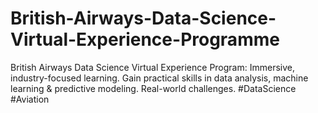 # British-Airways-Data-Science-Virtual-Experience-Programme
British Airways Data Science Virtual Experience Program: Immersive, industry-focused learning. Gain practical skills in data analysis, machine learning &amp; predictive modeling. Real-world challenges. #DataScience #Aviation
